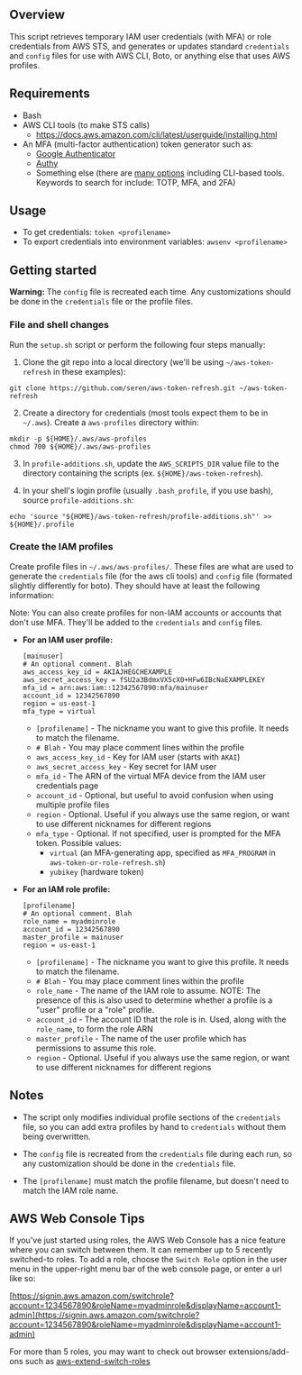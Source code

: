 ## Overview

This script retrieves temporary IAM user credentials (with MFA) or role credentials from AWS STS, and generates or updates standard `credentials` and `config` files for use with AWS CLI, Boto, or anything else that uses AWS profiles.



## Requirements

- Bash
- AWS CLI tools (to make STS calls)
  - https://docs.aws.amazon.com/cli/latest/userguide/installing.html
- An MFA (multi-factor authentication) token generator such as:
  - [Google Authenticator](https://www.google.com/search?q=google+authenticator)
  - [Authy](https://authy.com/download/)
  - Something else (there are [many options](https://www.google.com/search?q=2-factor+authentication+download) including CLI-based tools. Keywords to search for include: TOTP, MFA, and 2FA)



## Usage
- To get credentials: `token <profilename>`
- To export credentials into environment variables: `awsenv <profilename>`



## Getting started

**Warning:** The `config` file is recreated each time. Any customizations should be done in the `credentials` file or the profile files.

### File and shell changes

Run the `setup.sh` script or perform the following four steps manually:

1. Clone the git repo into a local directory (we'll be using `~/aws-token-refresh` in these examples):

  ~~~
  git clone https://github.com/seren/aws-token-refresh.git ~/aws-token-refresh
  ~~~

2. Create a directory for credentials (most tools expect them to be in `~/.aws`). Create a `aws-profiles` directory within:
	
  ~~~
  mkdir -p ${HOME}/.aws/aws-profiles
  chmod 700 ${HOME}/.aws/aws-profiles
  ~~~

3. In `profile-additions.sh`, update the `AWS_SCRIPTS_DIR` value file to the directory containing the scripts (ex. `${HOME}/aws-token-refresh`).
	
4. In your shell's login profile (usually `.bash_profile`, if you use bash), source `profile-additions.sh`:
	
  ~~~
  echo 'source "${HOME}/aws-token-refresh/profile-additions.sh"' >> ${HOME}/.profile
  ~~~


### Create the IAM profiles

Create profile files in `~/.aws/aws-profiles/`. These files are what are used to generate the `credentials` file (for the aws cli tools) and `config` file (formated slightly differently for boto). They should have at least the following information:

  Note: You can also create profiles for non-IAM accounts or accounts that don't use MFA. They'll be added to the `credentials` and `config` files.

  - **For an IAM user profile:**

    ~~~
    [mainuser]
    # An optional comment. Blah
    aws_access_key_id = AKIAJHEGCHEXAMPLE
    aws_secret_access_key = fSU2a3BdmxVX5cX0+HFw6IBcNaEXAMPLEKEY
    mfa_id = arn:aws:iam::12342567890:mfa/mainuser
    account_id = 12342567890
    region = us-east-1
    mfa_type = virtual
    ~~~
  
    - `[profilename]` - The nickname you want to give this profile. It needs to match the filename.
    - `# Blah` - You may place comment lines within the profile
    - `aws_access_key_id` - Key for IAM user (starts with `AKAI`)
    - `aws_secret_access_key` - Key secret for IAM user
    - `mfa_id` - The ARN of the virtual MFA device from the IAM user credentials page
    - `account_id` - Optional, but useful to avoid confusion when using multiple profile files
    - `region` - Optional. Useful if you always use the same region, or want to use different nicknames for different regions
    - `mfa_type` - Optional. If not specified, user is prompted for the MFA token. Possible values:
      - `virtual` (an MFA-generating app, specified as `MFA_PROGRAM` in `aws-token-or-role-refresh.sh`)
      - `yubikey` (hardware token) 

  - **For an IAM role profile:**

    ~~~
    [profilename]
    # An optional comment. Blah
    role_name = myadminrole
    account_id = 12342567890
    master_profile = mainuser
    region = us-east-1
    ~~~

    - `[profilename]` - The nickname you want to give this profile. It needs to match the filename.
    - `# Blah` - You may place comment lines within the profile
    - `role_name` - The name of the IAM role to assume. NOTE: The presence of this is also used to determine whether a profile is a "user" profile or a "role" profile.
    - `account_id` - The account ID that the role is in. Used, along with the `role_name`, to form the role ARN
    - `master_profile` - The name of the user profile which has permissions to assume this role.
    - `region` - Optional. Useful if you always use the same region, or want to use different nicknames for different regions



## Notes

- The script only modifies individual profile sections of the `credentials` file, so you can add extra profiles by hand to `credentials` without them being overwritten.

- The `config` file is recreated from the `credentials` file during each run, so any customization should be done in the `credentials` file.

- The `[profilename]` must match the profile filename, but doesn't need to match the IAM role name.



## AWS Web Console Tips

If you've just started using roles, the AWS Web Console has a nice feature where you can switch between them. It can remember up to 5 recently switched-to roles. To add a role, choose the `Switch Role` option in the user menu in the upper-right menu bar of the web console page, or enter a url like so:

[https://signin.aws.amazon.com/switchrole?account=1234567890&roleName=myadminrole&displayName=account1-admin](https://signin.aws.amazon.com/switchrole?account=1234567890&roleName=myadminrole&displayName=account1-admin)

For more than 5 roles, you may want to check out browser extensions/add-ons such as [aws-extend-switch-roles](https://github.com/tilfin/aws-extend-switch-roles)

